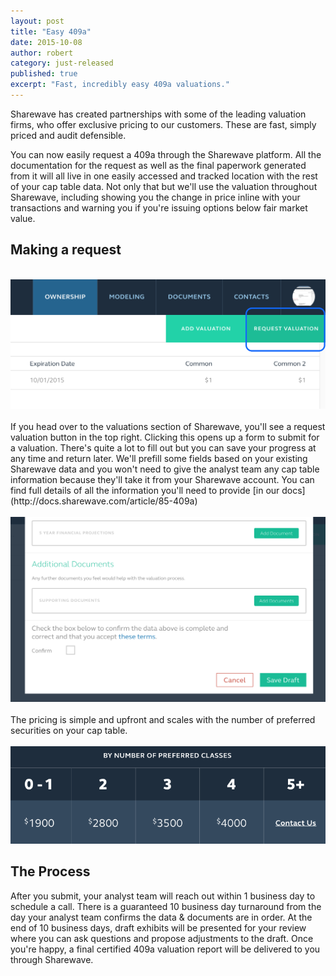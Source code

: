 ```yaml
---
layout: post
title: "Easy 409a"
date: 2015-10-08
author: robert
category: just-released
published: true
excerpt: "Fast, incredibly easy 409a valuations."
---
```


Sharewave has created partnerships with some of the leading valuation firms, who offer exclusive pricing to our customers. These are fast, simply priced and audit defensible.

You can now easily request a 409a through the Sharewave platform. All the documentation for the request as well as the final paperwork generated from it will all live in one easily accessed and tracked location with the rest of your cap table data. Not only that but we'll use the valuation throughout Sharewave, including showing you the change in price inline with your transactions and warning you if you're issuing options below fair market value.

<h2 style="text-align: left">Making a request</h2>
<br>
<img src="/images/requestvaluation.png">
<br><br>
If you head over to the valuations section of Sharewave, you'll see a request valuation button in the top right. Clicking this opens up a form to submit for a valuation. There's quite a lot to fill out but you can save your progress at any time and return later. We'll prefill some fields based on your existing Sharewave data and you won't need to give the analyst team any cap table information because they'll take it from your Sharewave account. You can find full details of all the information you'll need to provide [in our docs](http://docs.sharewave.com/article/85-409a)
<br><br>
<img src="/images/confirmvaluation.png">
<br><br>
The pricing is simple and upfront and scales with the number of preferred securities on your cap table.
<br><br>
<img src="/images/409aPricing.png">
<br>

<h2 style="text-align: left">The Process</h2>
After you submit, your analyst team will reach out within 1 business day to schedule a call. There is a guaranteed 10 business day turnaround from the day your analyst team confirms the data & documents are in order. At the end of 10 business days, draft exhibits will be presented for your review where you can ask questions and propose adjustments to the draft. Once you're happy, a final certified 409a valuation report will be delivered to you through Sharewave.